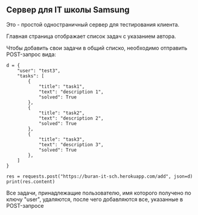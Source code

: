 ## Сервер для IT школы Samsung

Это - простой одностраничный сервер для тестирования клиента.

Главная страница отображает список задач с указанием автора.

Чтобы добавить свои задачи в общий списко, необходимо отправить POST-запрос вида:

```
d = {
    "user": "test3",
    "tasks": [
        {
            "title": "task1",
            "text": "description 1",
            "solved": True
        },
        {
            "title": "task2",
            "text": "description 2",
            "solved": True
        },
        {
            "title": "task3",
            "text": "description 3",
            "solved": True
        },
    ]
}

res = requests.post("https://buran-it-sch.herokuapp.com/add", json=d)
print(res.content)
```

Все задачи, принадлежащие пользователю, имя которого получено по ключу "user", удаляются, после 
чего добавляются все, указанные в POST-запросе